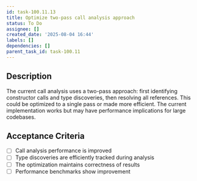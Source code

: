 ```yaml
---
id: task-100.11.13
title: Optimize two-pass call analysis approach
status: To Do
assignee: []
created_date: '2025-08-04 16:44'
labels: []
dependencies: []
parent_task_id: task-100.11
---
```


## Description

The current call analysis uses a two-pass approach: first identifying constructor calls and type discoveries, then resolving all references. This could be optimized to a single pass or made more efficient. The current implementation works but may have performance implications for large codebases.

## Acceptance Criteria

- [ ] Call analysis performance is improved
- [ ] Type discoveries are efficiently tracked during analysis
- [ ] The optimization maintains correctness of results
- [ ] Performance benchmarks show improvement
